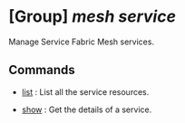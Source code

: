 # [Group] _mesh service_

Manage Service Fabric Mesh services.

## Commands

- [list](/Commands/mesh/service/_list.md)
: List all the service resources.

- [show](/Commands/mesh/service/_show.md)
: Get the details of a service.
